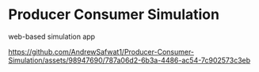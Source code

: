 # Producer Consumer Simulation
 web-based simulation app


https://github.com/AndrewSafwat1/Producer-Consumer-Simulation/assets/98947690/787a06d2-6b3a-4486-ac54-7c902573c3eb

